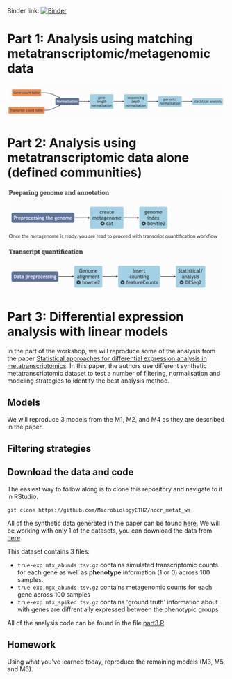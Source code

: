 
Binder link: [![Binder](http://mybinder.org/badge_logo.svg)](https://mybinder.org/v2/gh/MicrobiologyETHZ/nccr_metat_ws/HEAD)

# Part 1: Analysis using matching metatranscriptomic/metagenomic data 
![metat_metag](/docs/images/metat_metag.png)

# Part 2: Analysis using metatranscriptomic data alone (defined communities) 
![metat_comm](/docs/images/metat_community.png)

# Part 3: Differential expression analysis with linear models

In the part of the workshop, we will reproduce some of the analysis from the paper [Statistical approaches for differential expression analysis in metatranscriptomics](https://doi.org/10.1093/bioinformatics/btab327). In this paper, the authors use different synthetic metatranscriptomic dataset to test a number of filtering, normalisation and modeling strategies to identify the best analysis method. 


## Models 

We will reproduce 3 models from the M1, M2, and M4 as they are described in the paper. 

## Filtering strategies



## Download the data and code

The easiest way to follow along is to clone this repository and navigate to it in RStudio.

```
git clone https://github.com/MicrobiologyETHZ/nccr_metat_ws
```

All of the synthetic data generated in the paper can be found [here](). We will be working with only 1 of the datasets, you can download the data from [here](../data/part3/true-exp/). 


This dataset contains 3 files:

- `true-exp.mtx_abunds.tsv.gz` contains simulated transcriptomic counts for each gene  as well as **phenotype** information (1 or 0) across 100 samples.
- `true-exp.mgx_abunds.tsv.gz` contains metagenomic counts for each gene across 100 samples
- `true-exp.mtx_spiked.tsv.gz` contains 'ground truth' information about with genes are diffrentially expressed between the phenotypic groups

All of the analysis code can be found in the file [part3.R](../code/part3.R).



## Homework

Using what you've learned today, reproduce the remaining models (M3, M5, and M6).

